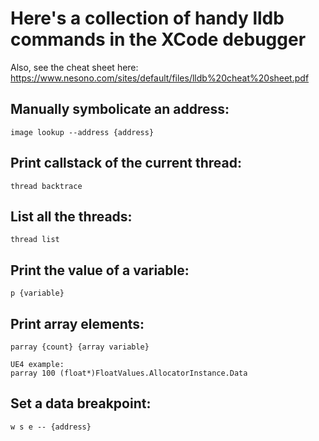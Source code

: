 # Here's a collection of handy lldb commands in the XCode debugger

Also, see the cheat sheet here: https://www.nesono.com/sites/default/files/lldb%20cheat%20sheet.pdf

## Manually symbolicate an address:
```
image lookup --address {address}
```

## Print callstack of the current thread:
```
thread backtrace
```

## List all the threads:
```
thread list
```

## Print the value of a variable:
```
p {variable}
```

## Print array elements:
```
parray {count} {array variable}

UE4 example: 
parray 100 (float*)FloatValues.AllocatorInstance.Data
```

## Set a data breakpoint:
```
w s e -- {address}
```
